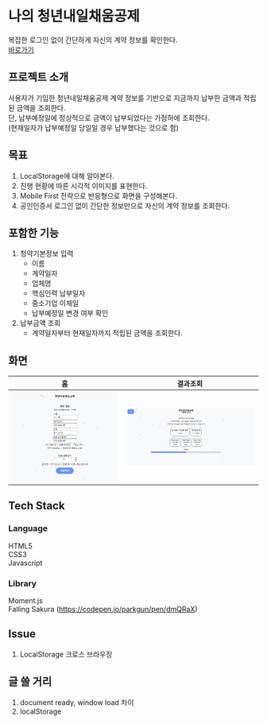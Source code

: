 # 나의 청년내일채움공제

복잡한 로그인 없이 간단하게 자신의 계약 정보를 확인한다.  
[바로가기](https://hoondragonite.github.io/MySbcPlan/)

## 프로젝트 소개
사용자가 기입한 청년내일채움공제 계약 정보를 기반으로 지금까지 납부한 금액과 적립된 금액을 조회한다.  
단, 납부예정일에 정상적으로 금액이 납부되었다는 가정하에 조회한다.  
(현재일자가 납부예정일 당일일 경우 납부했다는 것으로 함)  

## 목표
1. LocalStorage에 대해 알아본다.
2. 진행 현황에 따른 시각적 이미지를 표현한다.
3. Mobile First 전략으로 반응형으로 화면을 구성해본다.
4. 공인인증서 로그인 없이 간단한 정보만으로 자신의 계약 정보를 조회한다.

## 포함한 기능
1. 청약기본정보 입력  
    - 이름  
    - 계약일자  
    - 업체명  
    - 핵심인력 납부일자  
    - 중소기업 이체일  
    - 납부예정일 변경 여부 확인  
2. 납부금액 조회
    - 계약일자부터 현재일자까지 적립된 금액을 조회한다.

## 화면
|             홈              |           결과조회            |
| :-------------------------: | :---------------------------: |
| <img src="./guide/1.png"> | <img src="./guide/2.png"> |

## Tech Stack
### Language
HTML5  
CSS3  
Javascript  
### Library
Moment.js  
Falling Sakura (https://codepen.io/parkgun/pen/dmQRaX)  

## Issue
1. LocalStorage 크로스 브라우징

## 글 쓸 거리
1. document ready, window load 차이
2. localStorage
